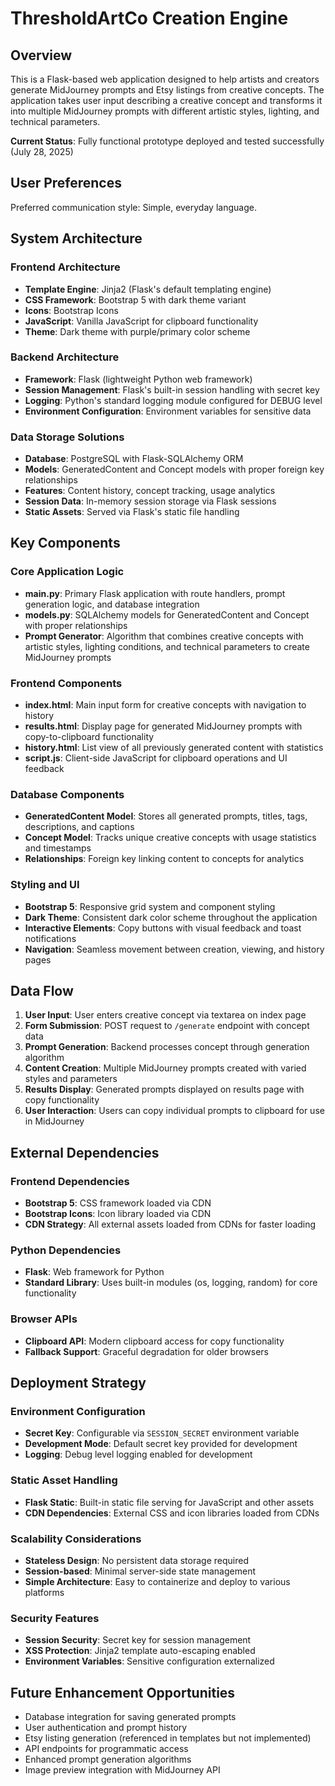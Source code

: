 # ThresholdArtCo Creation Engine

## Overview

This is a Flask-based web application designed to help artists and creators generate MidJourney prompts and Etsy listings from creative concepts. The application takes user input describing a creative concept and transforms it into multiple MidJourney prompts with different artistic styles, lighting, and technical parameters.

**Current Status**: Fully functional prototype deployed and tested successfully (July 28, 2025)

## User Preferences

Preferred communication style: Simple, everyday language.

## System Architecture

### Frontend Architecture
- **Template Engine**: Jinja2 (Flask's default templating engine)
- **CSS Framework**: Bootstrap 5 with dark theme variant
- **Icons**: Bootstrap Icons
- **JavaScript**: Vanilla JavaScript for clipboard functionality
- **Theme**: Dark theme with purple/primary color scheme

### Backend Architecture
- **Framework**: Flask (lightweight Python web framework)
- **Session Management**: Flask's built-in session handling with secret key
- **Logging**: Python's standard logging module configured for DEBUG level
- **Environment Configuration**: Environment variables for sensitive data

### Data Storage Solutions
- **Database**: PostgreSQL with Flask-SQLAlchemy ORM
- **Models**: GeneratedContent and Concept models with proper foreign key relationships
- **Features**: Content history, concept tracking, usage analytics
- **Session Data**: In-memory session storage via Flask sessions
- **Static Assets**: Served via Flask's static file handling

## Key Components

### Core Application Logic
- **main.py**: Primary Flask application with route handlers, prompt generation logic, and database integration
- **models.py**: SQLAlchemy models for GeneratedContent and Concept with proper relationships
- **Prompt Generator**: Algorithm that combines creative concepts with artistic styles, lighting conditions, and technical parameters to create MidJourney prompts

### Frontend Components
- **index.html**: Main input form for creative concepts with navigation to history
- **results.html**: Display page for generated MidJourney prompts with copy-to-clipboard functionality
- **history.html**: List view of all previously generated content with statistics
- **script.js**: Client-side JavaScript for clipboard operations and UI feedback

### Database Components
- **GeneratedContent Model**: Stores all generated prompts, titles, tags, descriptions, and captions
- **Concept Model**: Tracks unique creative concepts with usage statistics and timestamps
- **Relationships**: Foreign key linking content to concepts for analytics

### Styling and UI
- **Bootstrap 5**: Responsive grid system and component styling
- **Dark Theme**: Consistent dark color scheme throughout the application
- **Interactive Elements**: Copy buttons with visual feedback and toast notifications
- **Navigation**: Seamless movement between creation, viewing, and history pages

## Data Flow

1. **User Input**: User enters creative concept via textarea on index page
2. **Form Submission**: POST request to `/generate` endpoint with concept data
3. **Prompt Generation**: Backend processes concept through generation algorithm
4. **Content Creation**: Multiple MidJourney prompts created with varied styles and parameters
5. **Results Display**: Generated prompts displayed on results page with copy functionality
6. **User Interaction**: Users can copy individual prompts to clipboard for use in MidJourney

## External Dependencies

### Frontend Dependencies
- **Bootstrap 5**: CSS framework loaded via CDN
- **Bootstrap Icons**: Icon library loaded via CDN
- **CDN Strategy**: All external assets loaded from CDNs for faster loading

### Python Dependencies
- **Flask**: Web framework for Python
- **Standard Library**: Uses built-in modules (os, logging, random) for core functionality

### Browser APIs
- **Clipboard API**: Modern clipboard access for copy functionality
- **Fallback Support**: Graceful degradation for older browsers

## Deployment Strategy

### Environment Configuration
- **Secret Key**: Configurable via `SESSION_SECRET` environment variable
- **Development Mode**: Default secret key provided for development
- **Logging**: Debug level logging enabled for development

### Static Asset Handling
- **Flask Static**: Built-in static file serving for JavaScript and other assets
- **CDN Dependencies**: External CSS and icon libraries loaded from CDNs

### Scalability Considerations
- **Stateless Design**: No persistent data storage required
- **Session-based**: Minimal server-side state management
- **Simple Architecture**: Easy to containerize and deploy to various platforms

### Security Features
- **Session Security**: Secret key for session management
- **XSS Protection**: Jinja2 template auto-escaping enabled
- **Environment Variables**: Sensitive configuration externalized

## Future Enhancement Opportunities

- Database integration for saving generated prompts
- User authentication and prompt history
- Etsy listing generation (referenced in templates but not implemented)
- API endpoints for programmatic access
- Enhanced prompt generation algorithms
- Image preview integration with MidJourney API